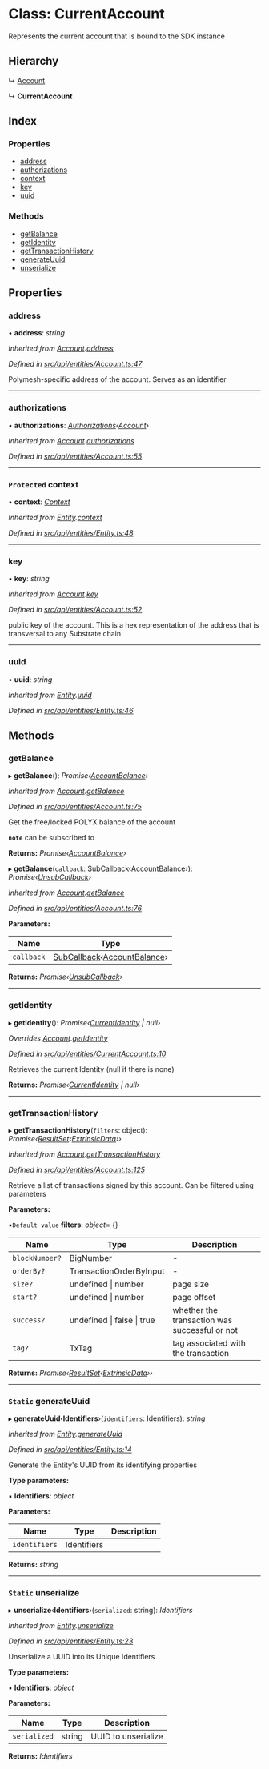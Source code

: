 # Class: CurrentAccount

Represents the current account that is bound to the SDK instance

## Hierarchy

  ↳ [Account](account.md)

  ↳ **CurrentAccount**

## Index

### Properties

* [address](currentaccount.md#address)
* [authorizations](currentaccount.md#authorizations)
* [context](currentaccount.md#protected-context)
* [key](currentaccount.md#key)
* [uuid](currentaccount.md#uuid)

### Methods

* [getBalance](currentaccount.md#getbalance)
* [getIdentity](currentaccount.md#getidentity)
* [getTransactionHistory](currentaccount.md#gettransactionhistory)
* [generateUuid](currentaccount.md#static-generateuuid)
* [unserialize](currentaccount.md#static-unserialize)

## Properties

###  address

• **address**: *string*

*Inherited from [Account](account.md).[address](account.md#address)*

*Defined in [src/api/entities/Account.ts:47](https://github.com/PolymathNetwork/polymesh-sdk/blob/5b409784/src/api/entities/Account.ts#L47)*

Polymesh-specific address of the account. Serves as an identifier

___

###  authorizations

• **authorizations**: *[Authorizations](authorizations.md)‹[Account](account.md)›*

*Inherited from [Account](account.md).[authorizations](account.md#authorizations)*

*Defined in [src/api/entities/Account.ts:55](https://github.com/PolymathNetwork/polymesh-sdk/blob/5b409784/src/api/entities/Account.ts#L55)*

___

### `Protected` context

• **context**: *[Context](context.md)*

*Inherited from [Entity](entity.md).[context](entity.md#protected-context)*

*Defined in [src/api/entities/Entity.ts:48](https://github.com/PolymathNetwork/polymesh-sdk/blob/5b409784/src/api/entities/Entity.ts#L48)*

___

###  key

• **key**: *string*

*Inherited from [Account](account.md).[key](account.md#key)*

*Defined in [src/api/entities/Account.ts:52](https://github.com/PolymathNetwork/polymesh-sdk/blob/5b409784/src/api/entities/Account.ts#L52)*

public key of the account. This is a hex representation of the address that is transversal to any Substrate chain

___

###  uuid

• **uuid**: *string*

*Inherited from [Entity](entity.md).[uuid](entity.md#uuid)*

*Defined in [src/api/entities/Entity.ts:46](https://github.com/PolymathNetwork/polymesh-sdk/blob/5b409784/src/api/entities/Entity.ts#L46)*

## Methods

###  getBalance

▸ **getBalance**(): *Promise‹[AccountBalance](../interfaces/accountbalance.md)›*

*Inherited from [Account](account.md).[getBalance](account.md#getbalance)*

*Defined in [src/api/entities/Account.ts:75](https://github.com/PolymathNetwork/polymesh-sdk/blob/5b409784/src/api/entities/Account.ts#L75)*

Get the free/locked POLYX balance of the account

**`note`** can be subscribed to

**Returns:** *Promise‹[AccountBalance](../interfaces/accountbalance.md)›*

▸ **getBalance**(`callback`: [SubCallback](../globals.md#subcallback)‹[AccountBalance](../interfaces/accountbalance.md)›): *Promise‹[UnsubCallback](../globals.md#unsubcallback)›*

*Inherited from [Account](account.md).[getBalance](account.md#getbalance)*

*Defined in [src/api/entities/Account.ts:76](https://github.com/PolymathNetwork/polymesh-sdk/blob/5b409784/src/api/entities/Account.ts#L76)*

**Parameters:**

Name | Type |
------ | ------ |
`callback` | [SubCallback](../globals.md#subcallback)‹[AccountBalance](../interfaces/accountbalance.md)› |

**Returns:** *Promise‹[UnsubCallback](../globals.md#unsubcallback)›*

___

###  getIdentity

▸ **getIdentity**(): *Promise‹[CurrentIdentity](currentidentity.md) | null›*

*Overrides [Account](account.md).[getIdentity](account.md#getidentity)*

*Defined in [src/api/entities/CurrentAccount.ts:10](https://github.com/PolymathNetwork/polymesh-sdk/blob/5b409784/src/api/entities/CurrentAccount.ts#L10)*

Retrieves the current Identity (null if there is none)

**Returns:** *Promise‹[CurrentIdentity](currentidentity.md) | null›*

___

###  getTransactionHistory

▸ **getTransactionHistory**(`filters`: object): *Promise‹[ResultSet](../interfaces/resultset.md)‹[ExtrinsicData](../interfaces/extrinsicdata.md)››*

*Inherited from [Account](account.md).[getTransactionHistory](account.md#gettransactionhistory)*

*Defined in [src/api/entities/Account.ts:125](https://github.com/PolymathNetwork/polymesh-sdk/blob/5b409784/src/api/entities/Account.ts#L125)*

Retrieve a list of transactions signed by this account. Can be filtered using parameters

**Parameters:**

▪`Default value`  **filters**: *object*= {}

Name | Type | Description |
------ | ------ | ------ |
`blockNumber?` | BigNumber | - |
`orderBy?` | TransactionOrderByInput | - |
`size?` | undefined &#124; number | page size |
`start?` | undefined &#124; number | page offset  |
`success?` | undefined &#124; false &#124; true | whether the transaction was successful or not |
`tag?` | TxTag | tag associated with the transaction |

**Returns:** *Promise‹[ResultSet](../interfaces/resultset.md)‹[ExtrinsicData](../interfaces/extrinsicdata.md)››*

___

### `Static` generateUuid

▸ **generateUuid**‹**Identifiers**›(`identifiers`: Identifiers): *string*

*Inherited from [Entity](entity.md).[generateUuid](entity.md#static-generateuuid)*

*Defined in [src/api/entities/Entity.ts:14](https://github.com/PolymathNetwork/polymesh-sdk/blob/5b409784/src/api/entities/Entity.ts#L14)*

Generate the Entity's UUID from its identifying properties

**Type parameters:**

▪ **Identifiers**: *object*

**Parameters:**

Name | Type | Description |
------ | ------ | ------ |
`identifiers` | Identifiers |   |

**Returns:** *string*

___

### `Static` unserialize

▸ **unserialize**‹**Identifiers**›(`serialized`: string): *Identifiers*

*Inherited from [Entity](entity.md).[unserialize](entity.md#static-unserialize)*

*Defined in [src/api/entities/Entity.ts:23](https://github.com/PolymathNetwork/polymesh-sdk/blob/5b409784/src/api/entities/Entity.ts#L23)*

Unserialize a UUID into its Unique Identifiers

**Type parameters:**

▪ **Identifiers**: *object*

**Parameters:**

Name | Type | Description |
------ | ------ | ------ |
`serialized` | string | UUID to unserialize  |

**Returns:** *Identifiers*
